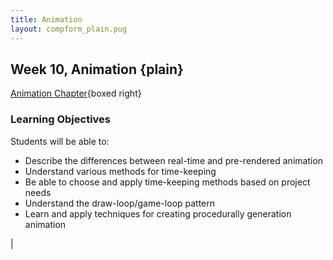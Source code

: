 ```yaml
---
title: Animation
layout: compform_plain.pug
---
```


## Week 10, Animation {plain}

[Animation Chapter](../animation/index.html){boxed right}

### Learning Objectives

Students will be able to:

- Describe the differences between real-time and pre-rendered animation
- Understand various methods for time-keeping
- Be able to choose and apply time-keeping methods based on project needs
- Understand the draw-loop/game-loop pattern
- Learn and apply techniques for creating procedurally generation animation

<!-- 

### Schedule

| Duration | Time | Purpose  | Format     | Name                                         |
| -------- | ---- | -------- | ---------- | -------------------------------------------- |
| 10       | 3:50 | Engage   | Activity   | Homework Tagging                             |
| 30       | 4:00 | Review   | Critique   | Homework Review Questions                    |
| 10       | 4:30 | Engage   | Discussion | Homework Introduction + Guess Today's Topics |
| 10       | 4:40 | Study    | Lecture    | Intro + Slides                               |
| 10       | 4:50 | Engage   | Activity   | 2d6 vs 1d12 Dice Chart                       |
| 20       | 5:00 | Study    | Lecture    | The Methodical Application of Chance         |
| 5        | 5:20 | Activate | Discussion | Skyline Tactic Match                         |
| 10       | 5:25 | Break    | Break      | Break                                        |
| 10       | 5:35 | Study    | Lecture    | Pseudorandom vs Random                       |
| 15       | 5:45 | Activate | Activity   | Pencil + Paper LCG                           |
| 10       | 6:00 | Activate | Lecture    | Study Example                                |
| 20       | 6:10 | Activate | Coding     | In-class Challenges                          | --> |

<style> 
    .headless thead {
        display: none;
    }
</style>
